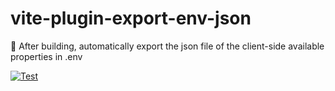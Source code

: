# vite-plugin-export-env-json

🚕 After building, automatically export the json file of the client-side available properties in .env

[![Test](https://github.com/WorkPlusFE/vite-plugin-export-env-json/actions/workflows/test.yml/badge.svg)](https://github.com/WorkPlusFE/vite-plugin-export-env-json/actions/workflows/test.yml)